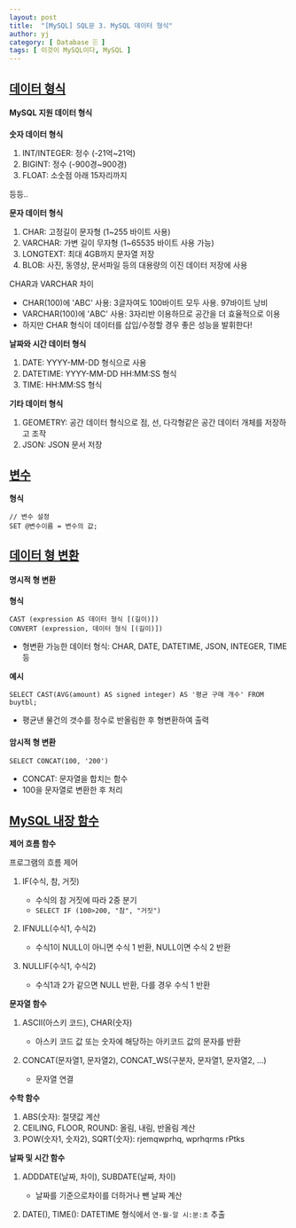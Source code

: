 ```yaml
---
layout: post
title:  "[MySQL] SQL문 3. MySQL 데이터 형식"
author: yj
category: [ Database 🗄 ]
tags: [ 이것이 MySQL이다, MySQL ]
---
```


## <a href="#">데이터 형식</a>

#### MySQL 지원 데이터 형식

**숫자 데이터 형식**

1. INT/INTEGER: 정수 (-21억~21억)
2. BIGINT: 정수 (-900경~900경)
3. FLOAT: 소숫점 아래 15자리까지 

등등..

**문자 데이터 형식**

1. CHAR: 고정길이 문자형 (1~255 바이트 사용)
2. VARCHAR: 가변 길이 무자형 (1~65535 바이트 사용 가능)
3. LONGTEXT: 최대 4GB까지 문자열 저장
3. BLOB: 사진, 동영상, 문서파일 등의 대용량의 이진 데이터 저장에 사용

CHAR과 VARCHAR 차이
- CHAR(100)에 'ABC' 사용: 3글자여도 100바이트 모두 사용. 97바이트 낭비
- VARCHAR(100)에 'ABC' 사용: 3자리반 이용하므로 공간을 더 효율적으로 이용
- 하지만 CHAR 형식이 데이터를 삽입/수정할 경우 좋은 성능을 발휘한다!

**날짜와 시간 데이터 형식**

1. DATE: YYYY-MM-DD 형식으로 사용
2. DATETIME: YYYY-MM-DD HH:MM:SS 형식
3. TIME: HH:MM:SS 형식

**기타 데이터 형식**

1. GEOMETRY: 공간 데이터 형식으로 점, 선, 다각형같은 공간 데이터 개체를 저장하고 조작
2. JSON: JSON 문서 저장

## <a href="#">변수</a>

**형식**

```
// 변수 설정
SET @변수이름 = 변수의 값; 
```
## <a href="#">데이터 형 변환</a>

#### 명시적 형 변환

**형식**
```
CAST (expression AS 데이터 형식 [(길이)])
CONVERT (expression, 데이터 형식 [(길이)])
```
- 형변환 가능한 데이터 형식: CHAR, DATE, DATETIME, JSON, INTEGER, TIME 등

**예시**

```
SELECT CAST(AVG(amount) AS signed integer) AS '평균 구매 개수' FROM buytbl;
```
- 평균낸 물건의 갯수를 정수로 반올림한 후 형변환하여 출력

#### 암시적 형 변환

```
SELECT CONCAT(100, '200')
```
- CONCAT: 문자열을 합치는 함수
- 100을 문자열로 변환한 후 처리

## <a href="#">MySQL 내장 함수</a>

**제어 흐름 함수**

프로그램의 흐름 제어

1. IF(수식, 참, 거짓)
    - 수식의 참 거짓에 따라 2중 분기
    - `SELECT IF (100>200, "참", "거짓")`

2. IFNULL(수식1, 수식2)
    - 수식1이 NULL이 아니면 수식 1 반환, NULL이면 수식 2 반환

3. NULLIF(수식1, 수식2)
    - 수식1과 2가 같으면 NULL 반환, 다를 경우 수식 1 반환

**문자열 함수**

1. ASCII(아스키 코드), CHAR(숫자)
    - 아스키 코드 값 또는 숫자에 해당하는 아키코드 값의 문자를 반환

2. CONCAT(문자열1, 문자열2), CONCAT_WS(구분자, 문자열1, 문자열2, ...)
    - 문자열 연결

**수학 함수**
1. ABS(숫자): 절댓값 계산
2. CEILING, FLOOR, ROUND: 올림, 내림, 반올림 계산
2. POW(숫자1, 숫자2), SQRT(숫자): rjemqwprhq, wprhqrms rPtks

**날짜 및 시간 함수**

1. ADDDATE(날짜, 차이), SUBDATE(날짜, 차이)
    - 날짜를 기준으로차이를 더하거나 뺀 날짜 계산

2. DATE(), TIME(): DATETIME 형식에서 `연-월-알 시:분:초` 추출
